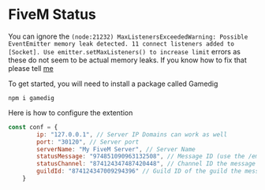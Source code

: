 # FiveM Status 
You can ignore the `(node:21232) MaxListenersExceededWarning: Possible EventEmitter memory leak detected. 11 connect listeners added to [Socket]. Use emitter.setMaxListeners() to increase limit` errors as these do not seem to be actual memory leaks. If you know how to fix that please tell [me](https://github.com/CiscoModifications)

To get started, you will need to install a package called Gamedig
```
npm i gamedig
```
Here is how to configure the extention
```js
const conf = {
        ip: "127.0.0.1", // Server IP Domains can work as well
        port: "30120", // Server port
        serverName: "My FiveM Server", // Server Name
        statusMessage: "974851090963132508", // Message ID (use the /embed command and use that message ID)
        statusChannel: "874124347487420448", // Channel ID the message is in
        guildId: "874124347009294396" // Guild ID of the guild the message is in
    }
```
